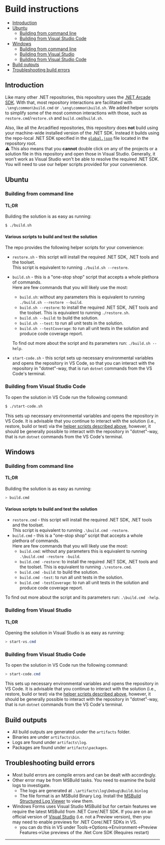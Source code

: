 # Build instructions

- [Introduction](#introduction)
- [Ubuntu](#ubuntu)
  * [Building from command line](#building-from-command-line)
  * [Building from Visual Studio Code](#building-from-visual-studio-code)
- [Windows](#windows)
  * [Building from command line](#building-from-command-line-1)
  * [Building from Visual Studio](#building-from-visual-studio)
  * [Building from Visual Studio Code](#building-from-visual-studio-code-1)
- [Build outputs](#build-outputs)
- [Troubleshooting build errors](#troubleshooting-build-errors)

## Introduction

Like many other .NET repositories, this repository uses the [.NET Arcade SDK][arcade-sdk]. With that, most repository interactions are facilitated with `.\eng\common\build.cmd` or `.\eng\common\build.sh`. We added helper scripts to simplify some of the most common interactions with those, such as `restore.cmd`/`restore.sh` and `build.cmd`/`build.sh`.

Also, like all the Arcadified repositories, this repository does **not** build using your machine-wide installed version of the .NET SDK. Instead it builds using the repo-local .NET SDK specified in the [`global.json`](..\global.json) file located in the repository root.<br />
:warning: This also means that you **cannot** double click on any of the projects or a solution file in this repository and open those in Visual Studio. Generally, it won't work as Visual Studio won't be able to resolve the required .NET SDK. You will need to use our helper scripts provided for your convenience.


## Ubuntu

### Building from command line

#### TL;DR

Building the solution is as easy as running:

```bash
$ ./build.sh
```

#### Various scripts to build and test the solution

The repo provides the following helper scripts for your convenience:

* `restore.sh` - this script will install the required .NET SDK, .NET tools and the toolset.<br />
This script is equivalent to running `./build.sh --restore`.

* `build.sh` - this is a "one-stop shop" script that accepts a whole plethora of commands.<br />
Here are few commands that you will likely use the most:
    - `build.sh`: without any parameters this is equivalent to running `./build.sh --restore --build`.
    - `build.sh --restore`: to install the required .NET SDK, .NET tools and the toolset. This is equivalent to running `./restore.sh`.
    - `build.sh --build`: to build the solution.
    - `build.sh --test`: to run all unit tests in the solution.
    - `build.sh --testCoverage`: to run all unit tests in the solution and produce code coverage report.

    To find out more about the script and its parameters run: `./build.sh --help`.

* `start-code.sh` - this script sets up necessary environmental variables and opens the repository in VS Code, so that you can interact with the repository in "dotnet"-way, that is run `dotnet` commands from the VS Code's terminal.

### Building from Visual Studio Code

To open the solution in VS Code run the following command:

```bash
$ ./start-code.sh
```

This sets up necessary environmental variables and opens the repository in VS Code. It is advisable that you continue to interact with the solution (i.e., restore, build or test) via the [helper scripts described above](#building-from-command-line), however, it should be generally possible to interact with the repository in "dotnet"-way, that is run `dotnet` commands from the VS Code's terminal.


## Windows

### Building from command line

#### TL;DR

Building the solution is as easy as running:

```bash
> build.cmd
```

#### Various scripts to build and test the solution

* `restore.cmd` - this script will install the required .NET SDK, .NET tools and the toolset.<br />
This script is equivalent to running `.\build.cmd -restore`.
* `build.cmd` - this is a "one-stop shop" script that accepts a whole plethora of commands.<br />
Here are few commands that you will likely use the most:
    - `build.cmd`: without any parameters this is equivalent to running `.\build.cmd -restore -build`.
    - `build.cmd -restore`: to install the required .NET SDK, .NET tools and the toolset. This is equivalent to running `.\restore.cmd`.
    - `build.cmd -build`: to build the solution.
    - `build.cmd -test`: to run all unit tests in the solution.
    - `build.cmd -testCoverage`: to run all unit tests in the solution and produce code coverage report.

To find out more about the script and its parameters run: `.\build.cmd -help`.

### Building from Visual Studio

#### TL;DR

Opening the solution in Visual Studio is as easy as running:

```powershell
> start-vs.cmd
```

### Building from Visual Studio Code

To open the solution in VS Code run the following command:

```powershell
> start-code.cmd
```

This sets up necessary environmental variables and opens the repository in VS Code. It is advisable that you continue to interact with the solution (i.e., restore, build or test) via the [helper scripts described above](#building-from-command-line-1), however, it should be generally possible to interact with the repository in "dotnet"-way, that is run `dotnet` commands from the VS Code's terminal.


## Build outputs

* All build outputs are generated under the `artifacts` folder.
* Binaries are under `artifacts\bin`.
* Logs are found under `artifacts\log`.
* Packages are found under `artifacts\packages`.


## Troubleshooting build errors

* Most build errors are compile errors and can be dealt with accordingly.
* Other error may be from MSBuild tasks. You need to examine the build logs to investigate.
  * The logs are generated at `.\artifacts\log\Debug\Build.binlog`
  * The file format is an MSBuild Binary Log. Install the [MSBuild Structured Log Viewer][msbuild-log-viewer] to view them.
* Windows Forms uses Visual Studio MSBuild but for certain features we require the latest MSBuild from .NET Core/.NET SDK. If you are on an official version of [Visual Studio][VS-download] (i.e. not a Preview version), then you may need to enable previews for .NET Core/.NET SDKs in VS.
  * you can do this in VS under Tools->Options->Environment->Preview Features->Use previews of the .Net Core SDK (Requires restart)


---

[comment]: <> (URI Links)

[arcade-sdk]: https://github.com/dotnet/arcade/blob/main/Documentation/Overview.md
[msbuild-log-viewer]: https://msbuildlog.com/
[VS-download]: https://visualstudio.microsoft.com/downloads/

